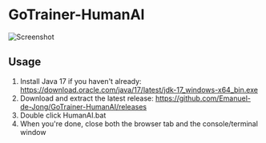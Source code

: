 # GoTrainer-HumanAI

![Screenshot](https://raw.githubusercontent.com/Emanuel-de-Jong/GoTrainer-HumanAI/0edd4b250163a594c693cd4bd75c896fec62cedb/imgs/screenshot.png?token=GHSAT0AAAAAABXVONZU7BE36IJ4MMHJDJNAYX3NI6Q)

## Usage
1. Install Java 17 if you haven't already: https://download.oracle.com/java/17/latest/jdk-17_windows-x64_bin.exe
2. Download and extract the latest release: https://github.com/Emanuel-de-Jong/GoTrainer-HumanAI/releases
3. Double click HumanAI.bat
4. When you're done, close both the browser tab and the console/terminal window
